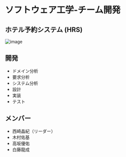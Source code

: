 # ソフトウェア工学-チーム開発
## ホテル予約システム (HRS)
![image](https://github.com/kiryu5208/SoftwareEngineering/assets/55871383/1fae784b-b4dd-4910-b0d6-258848e50596)

## 開発
- ドメイン分析
- 要求分析
- システム分析
- 設計
- 実装
- テスト

## メンバー
- 西崎晶紀（リーダー）
- 木村佑基
- 高坂優佑
- 白藤龍成
